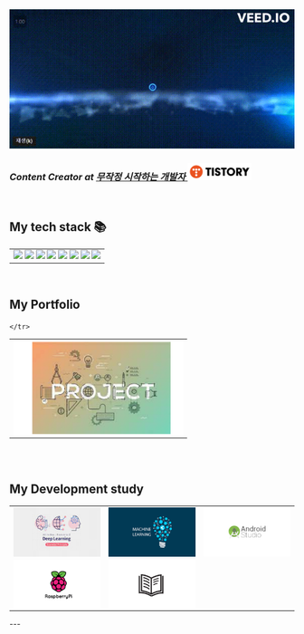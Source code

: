 <!--
**yoonhyochang/yoonhyochang** is a ✨ _special_ ✨ repository because its `README.md` (this file) appears on your GitHub profile.
<img src="image.jpg" align="left" width="100" height="100" alt="image description">


Here are some ideas to get you started:
- 🔭 I’m currently working on ...
- 🌱 I’m currently learning ...
- 👯 I’m looking to collaborate on ...
- 🤔 I’m looking for help with ...
- 💬 Ask me about ...
- 📫 How to reach me: ...
- 😄 Pronouns: ...
- ⚡ Fun fact: ...
-->

<img src="https://github.com/yoonhyochang/Warehouse/blob/main/hi%20(3).gif?raw=true"  width="1000" alt="안녕하세요 it 개발자를 꿈꾸는 윤효창입니다.">


<p>
  <em>
    <h3>
    Content Creator at
      <a href="https://parkit.tistory.com/">
        무작정 시작하는 개발자  <img src="https://github.com/yoonhyochang/Warehouse/blob/main/logotype.png?raw=true" height="30px" />
      </a>
    </h3>
  </em>

 
</p>

<br />
<h2> My tech stack 📚 </h2>

<table>
          <td>
            <img src="https://img.shields.io/badge/Java-007396?style=for-the-badge&logo=java&logoColor=white"/>
            <img src="https://img.shields.io/badge/HTML5-E34F26?style=for-the-badge&logo=HTML5&logoColor=white"/>
            <img src="https://img.shields.io/badge/CSS3-1572B6?style=for-the-badge&logo=CSS3&logoColor=white"/>
            <img src="https://img.shields.io/badge/JavaScript-F7DF1E?style=for-the-badge&logo=JavaScript&logoColor=white"/>
            <img src="https://img.shields.io/badge/Firebase-FFCA28?style=for-the-badge&logo=Firebase&logoColor=white"/>
            <img src="https://img.shields.io/badge/Oracle 11g-F80000?style=for-the-badge&logo=Oracle&logoColor=white"/>
            <img src="https://img.shields.io/badge/Git-F05032?style=for-the-badge&logo=Git&logoColor=white"/>
            <img src="https://img.shields.io/badge/GitHub-181717?style=for-the-badge&logo=GitHub&logoColor=white"/>
        </td>
    </tr>
</table>

<br/>

<h2>My Portfolio</h2>
<table>
  <tbody>
    <tr>
       <td>
        <a href="https://parkit.tistory.com/category/%ED%94%84%EB%A1%9C%EC%A0%9D%ED%8A%B8" title="프로젝트">
          <img align="center" src="https://github.com/yoonhyochang/Warehouse/blob/main/project.png" width="300" alt-text="TypeScript Course">
        </a>
      </td>
      
    </tr>
  </tbody>
</table>
<br/>
<br/>

<h2>My Development study</h2> 
<table>
  <tbody>
    <tr>
      <td>
        <a href="https://parkit.tistory.com/category/%EB%94%A5%EB%9F%AC%EB%8B%9D" title="딥러닝 공부">
          <img align="center" src="https://github.com/yoonhyochang/Warehouse/blob/main/deeb.png" width="300" alt-text="React Course">
        </a>
      </td>
      <td>
        <a href="https://parkit.tistory.com/category/%EB%A8%B8%EC%8B%A0%EB%9F%AC%EB%8B%9D" title="머신러닝">
          <img align="center" src="https://github.com/yoonhyochang/Warehouse/blob/main/Machine.png" width="300" alt-text="TypeScript Course">
        </a>
      </td>
      <td>
        <a href="https://parkit.tistory.com/category/%EC%95%88%EB%93%9C%EB%A1%9C%EC%9D%B4%EB%93%9C" title="안드로이드">
          <img align="center" src="https://github.com/yoonhyochang/Warehouse/blob/main/Android.png" width="300" alt-text="NodeJS Course">
        </a>
      </td>
    </tr>
    <tr>
      <td>
        <a href=https://parkit.tistory.com/category/%EB%9D%BC%EC%A6%88%EB%B2%A0%EB%A6%AC%ED%8C%8C%EC%9D%B4" title="라즈베리파이">
          <img align="center" src="https://github.com/yoonhyochang/Warehouse/blob/main/Raspberry.png" width="300" alt-text="React Course">
        </a>
      </td>
      <td>
        <a href="https://parkit.tistory.com/category/%EC%9D%BC%EA%B8%B0" title="일기">
          <img align="center" src="https://github.com/yoonhyochang/Warehouse/blob/main/diary.png" width="300" alt-text="TypeScript Course">
        </a>
      </td>                                                                                                                                      
         </tr>

  </tbody>
</table>
---

<p align="center">

</p>
